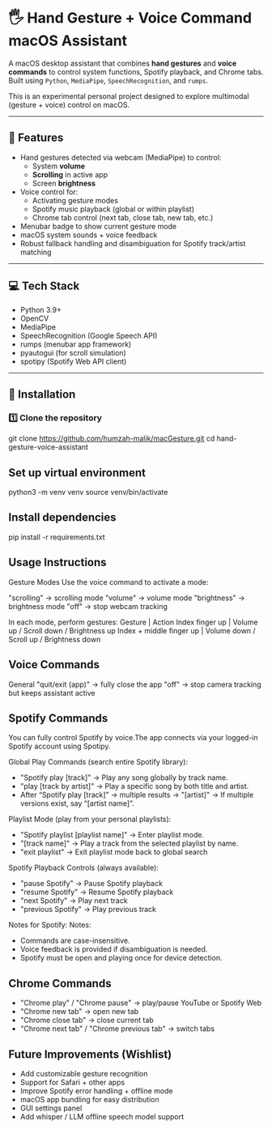 # 🖐️ Hand Gesture + Voice Command macOS Assistant

A macOS desktop assistant that combines **hand gestures** and **voice commands** to control system functions, Spotify playback, and Chrome tabs.  
Built using `Python`, `MediaPipe`, `SpeechRecognition`, and `rumps`.  

This is an experimental personal project designed to explore multimodal (gesture + voice) control on macOS.

---

## 🚀 Features

- Hand gestures detected via webcam (MediaPipe) to control:
  - System **volume**
  - **Scrolling** in active app
  - Screen **brightness**
- Voice control for:
  - Activating gesture modes
  - Spotify music playback (global or within playlist)
  - Chrome tab control (next tab, close tab, new tab, etc.)
- Menubar badge to show current gesture mode
- macOS system sounds + voice feedback
- Robust fallback handling and disambiguation for Spotify track/artist matching

---

## 💻 Tech Stack
- Python 3.9+
- OpenCV
- MediaPipe
- SpeechRecognition (Google Speech API)
- rumps (menubar app framework)
- pyautogui (for scroll simulation)
- spotipy (Spotify Web API client)

---

## 📝 Installation

### 1️⃣ Clone the repository
git clone https://github.com/humzah-malik/macGesture.git
cd hand-gesture-voice-assistant

## Set up virtual environment
python3 -m venv venv
source venv/bin/activate

## Install dependencies
pip install -r requirements.txt

## Usage Instructions
Gesture Modes
Use the voice command to activate a mode:

"scrolling" -> scrolling mode
"volume" -> volume mode
"brightness" -> brightness mode
"off" -> stop webcam tracking

In each mode, perform gestures:
Gesture	                     | Action
Index finger up              | Volume up / Scroll down / Brightness up
Index + middle finger up	 | Volume down / Scroll up / Brightness down

## Voice Commands
General
"quit/exit (app)" -> fully close the app
"off" -> stop camera tracking but keeps assistant active

## Spotify Commands
You can fully control Spotify by voice.The app connects via your logged-in Spotify account using Spotipy.

Global Play Commands (search entire Spotify library):
- "Spotify play [track]" -> Play any song globally by track name.
- "play [track by artist]" -> Play a specific song by both title and artist.
- After “Spotify play [track]” → multiple results → "[artist]" -> If multiple versions exist, say “[artist name]”.

Playlist Mode (play from your personal playlists):
- "Spotify playlist [playlist name]" -> Enter playlist mode.
- "[track name]" -> Play a track from the selected playlist by name.
- "exit playlist" -> Exit playlist mode back to global search

Spotify Playback Controls (always available):
- "pause Spotify" -> Pause Spotify playback
- "resume Spotify" -> Resume Spotify playback
- "next Spotify" -> Play next track
- "previous Spotify" -> Play previous track

Notes for Spotify:
Notes:
- Commands are case-insensitive.
- Voice feedback is provided if disambiguation is needed.
- Spotify must be open and playing once for device detection.

## Chrome Commands
- "Chrome play" / "Chrome pause" -> play/pause YouTube or Spotify Web
- "Chrome new tab" -> open new tab
- "Chrome close tab" -> close current tab
- "Chrome next tab" / "Chrome previous tab" -> switch tabs

## Future Improvements (Wishlist)
- Add customizable gesture recognition
- Support for Safari + other apps
- Improve Spotify error handling + offline mode
- macOS app bundling for easy distribution
- GUI settings panel
- Add whisper / LLM offline speech model support